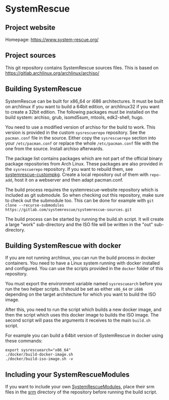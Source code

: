 # SystemRescue

## Project website
Homepage: https://www.system-rescue.org/

## Project sources
This git repository contains SystemRescue sources files. This is based on
https://gitlab.archlinux.org/archlinux/archiso/

## Building SystemRescue
SystemRescue can be built for x86_64 or i686 architectures. It must be built
on archlinux if you want to build a 64bit edition, or archlinux32 if you want
to create a 32bit edition. The following packages must be installed on the
build system: archiso, grub, isomd5sum, mtools, edk2-shell, hugo. 

You need to use a modified version of archiso for the build to work. This 
version is provided in the custom `sysrescuerepo` repository. See the 
`pacman.conf` file in the source. Either copy the `sysrescuerepo` section 
into your `/etc/pacman.conf` or replace the whole `/etc/pacman.conf` file with 
the one from the source. Install archiso afterwards.

The package list contains packages which are not part of the official binary
package repositories from Arch Linux. These packages are also provided in the
`sysrescuerepo` repository. If you want to rebuild them, see 
[systemrescue-custompkg](https://gitlab.com/systemrescue/systemrescue-custompkg).
Create a local repository out of them with `repo-add`, host it on a webserver
and then adapt pacman.conf.

The build process requires the systemrescue-website repository which is included
as git submodule. So when checking out this repository, make sure to check out
the submodule too. This can be done for example with
`git clone --recurse-submodules https://gitlab.com/systemrescue/systemrescue-sources.git`

The build process can be started by running the build.sh script. It will create
a large "work" sub-directory and the ISO file will be written in the "out"
sub-directory.

## Building SystemRescue with docker
If you are not running archlinux, you can run the build process in docker
containers. You need to have a Linux system running with docker installed
and configured. You can use the scripts provided in the `docker` folder of
this repository.

You must export the environment variable named `sysrescuearch` before you
run the two helper scripts. It should be set as either `x86_64` or `i686`
depending on the target architecture for which you want to build the ISO image.

After this, you need to run the script which builds a new docker image, and
then the script which uses this docker image to builds the ISO image. The second
script will pass the arguments it receives to the main `build.sh` script.

For example you can build a 64bit version of SystemRescue in docker using these commands:
```
export sysrescuearch="x86_64"
./docker/build-docker-image.sh
./docker/build-iso-image.sh -v
```

## Including your SystemRescueModules
If you want to include your own [SystemRescueModules][srm], place their srm files
in the [srm](./srm) directory of the repository before running the build script.

[srm]: https://www.system-rescue.org/Modules/
